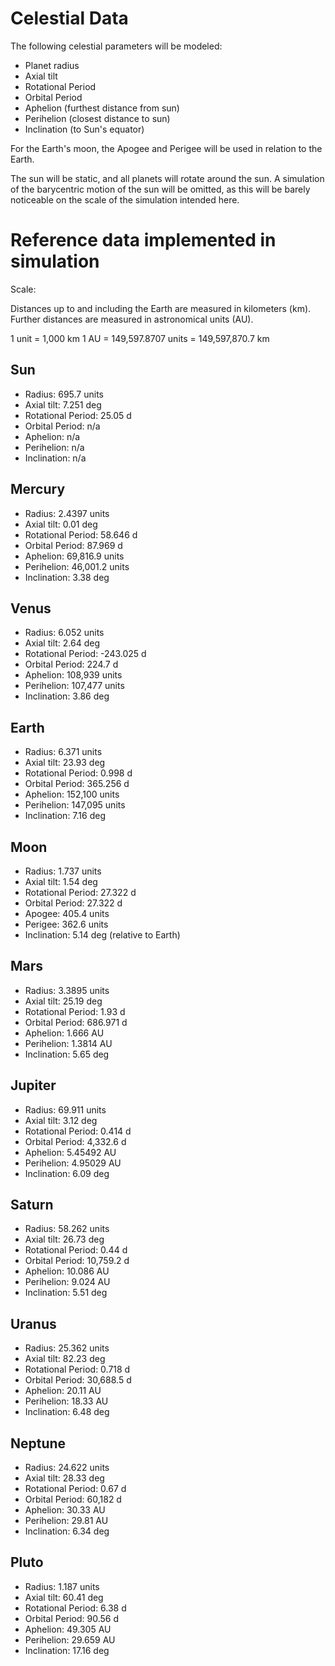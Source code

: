 # Celestial Data

The following celestial parameters will be modeled:

* Planet radius
* Axial tilt
* Rotational Period
* Orbital Period
* Aphelion (furthest distance from sun)
* Perihelion (closest distance to sun)
* Inclination (to Sun's equator)

For the Earth's moon, the Apogee and Perigee will be used in relation to the Earth.

The sun will be static, and all planets will rotate around the sun. A simulation of the barycentric motion of the sun will be omitted, as this will be barely noticeable on the scale of the simulation intended here.

# Reference data implemented in simulation

Scale:

Distances up to and including the Earth are measured in kilometers (km). Further distances are measured in astronomical units (AU).

1 unit = 1,000 km
1 AU = 149,597.8707 units = 149,597,870.7 km

## Sun
* Radius:             695.7 units
* Axial tilt:         7.251 deg
* Rotational Period:  25.05 d
* Orbital Period:     n/a
* Aphelion:           n/a
* Perihelion:         n/a
* Inclination:        n/a

## Mercury
* Radius:             2.4397 units
* Axial tilt:         0.01 deg
* Rotational Period:  58.646 d
* Orbital Period:     87.969 d
* Aphelion:           69,816.9 units
* Perihelion:         46,001.2 units
* Inclination:        3.38 deg

## Venus
* Radius:             6.052 units
* Axial tilt:         2.64 deg
* Rotational Period:  -243.025 d
* Orbital Period:     224.7 d
* Aphelion:           108,939 units
* Perihelion:         107,477 units
* Inclination:        3.86 deg

## Earth
* Radius:             6.371 units
* Axial tilt:         23.93 deg
* Rotational Period:  0.998 d
* Orbital Period:     365.256 d
* Aphelion:           152,100 units
* Perihelion:         147,095 units
* Inclination:        7.16 deg

## Moon
* Radius:             1.737 units
* Axial tilt:         1.54 deg
* Rotational Period:  27.322 d
* Orbital Period:     27.322 d
* Apogee:             405.4 units
* Perigee:            362.6 units
* Inclination:        5.14 deg (relative to Earth)

## Mars
* Radius:             3.3895 units
* Axial tilt:         25.19 deg
* Rotational Period:  1.93 d
* Orbital Period:     686.971 d
* Aphelion:           1.666 AU
* Perihelion:         1.3814 AU
* Inclination:        5.65 deg

## Jupiter
* Radius:             69.911 units
* Axial tilt:         3.12 deg
* Rotational Period:  0.414 d
* Orbital Period:     4,332.6 d
* Aphelion:           5.45492 AU
* Perihelion:         4.95029 AU
* Inclination:        6.09 deg

## Saturn
* Radius:             58.262 units
* Axial tilt:         26.73 deg
* Rotational Period:  0.44 d
* Orbital Period:     10,759.2 d
* Aphelion:           10.086 AU
* Perihelion:         9.024 AU
* Inclination:        5.51 deg

## Uranus
* Radius:             25.362 units
* Axial tilt:         82.23 deg
* Rotational Period:  0.718 d
* Orbital Period:     30,688.5 d
* Aphelion:           20.11 AU
* Perihelion:         18.33 AU
* Inclination:        6.48 deg

## Neptune
* Radius:             24.622 units
* Axial tilt:         28.33 deg
* Rotational Period:  0.67 d
* Orbital Period:     60,182 d
* Aphelion:           30.33 AU
* Perihelion:         29.81 AU
* Inclination:        6.34 deg

## Pluto
* Radius:             1.187 units
* Axial tilt:         60.41 deg
* Rotational Period:  6.38 d
* Orbital Period:     90.56 d
* Aphelion:           49.305 AU
* Perihelion:         29.659 AU
* Inclination:        17.16 deg
